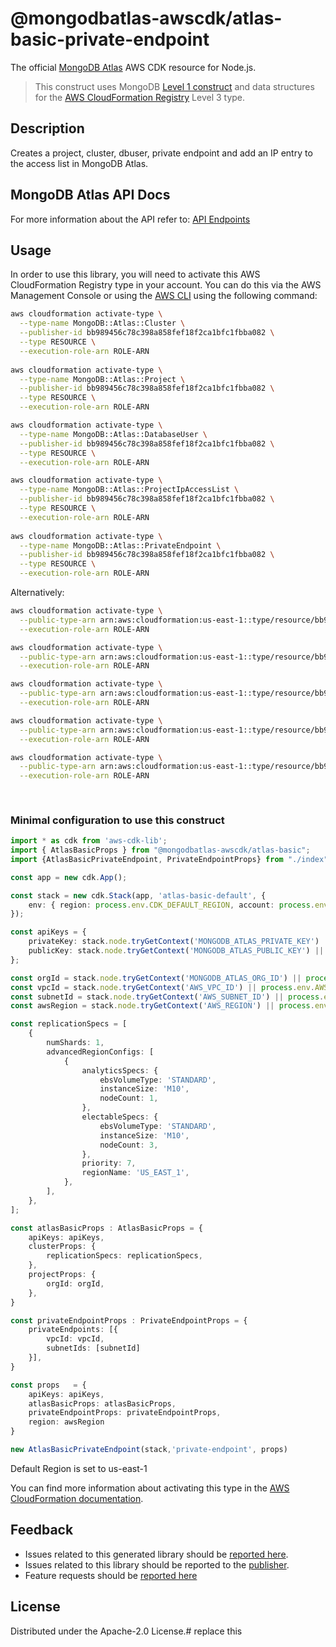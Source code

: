# @mongodbatlas-awscdk/atlas-basic-private-endpoint

The official [MongoDB Atlas](https://www.mongodb.com/) AWS CDK resource for Node.js.

> This construct uses MongoDB [Level 1 construct](https://constructs.dev/search?q=&offset=0&tags=mongodb-published) and data structures for the [AWS CloudFormation Registry] Level 3 type.

[L1 construct]: https://docs.aws.amazon.com/cdk/latest/guide/constructs.html
[AWS CloudFormation Registry]: https://docs.aws.amazon.com/AWSCloudFormation/latest/UserGuide/registry.html

## Description

Creates a project, cluster, dbuser, private endpoint and add an IP entry to the access list in MongoDB Atlas.


## MongoDB Atlas API Docs

For more information about the API refer to: [API Endpoints](https://www.mongodb.com/docs/atlas/reference/api-resources-spec)

## Usage

In order to use this library, you will need to activate this AWS CloudFormation Registry type in your account. You can do this via the AWS Management Console or using the [AWS CLI](https://aws.amazon.com/cli/) using the following command:

```sh
aws cloudformation activate-type \
  --type-name MongoDB::Atlas::Cluster \
  --publisher-id bb989456c78c398a858fef18f2ca1bfc1fbba082 \
  --type RESOURCE \
  --execution-role-arn ROLE-ARN
  
aws cloudformation activate-type \
  --type-name MongoDB::Atlas::Project \
  --publisher-id bb989456c78c398a858fef18f2ca1bfc1fbba082 \
  --type RESOURCE \
  --execution-role-arn ROLE-ARN

aws cloudformation activate-type \
  --type-name MongoDB::Atlas::DatabaseUser \
  --publisher-id bb989456c78c398a858fef18f2ca1bfc1fbba082 \
  --type RESOURCE \
  --execution-role-arn ROLE-ARN  

aws cloudformation activate-type \
  --type-name MongoDB::Atlas::ProjectIpAccessList \
  --publisher-id bb989456c78c398a858fef18f2ca1bfc1fbba082 \
  --type RESOURCE \
  --execution-role-arn ROLE-ARN  
  
aws cloudformation activate-type \
  --type-name MongoDB::Atlas::PrivateEndpoint \
  --publisher-id bb989456c78c398a858fef18f2ca1bfc1fbba082 \
  --type RESOURCE \
  --execution-role-arn ROLE-ARN
```
Alternatively:

```sh
aws cloudformation activate-type \
  --public-type-arn arn:aws:cloudformation:us-east-1::type/resource/bb989456c78c398a858fef18f2ca1bfc1fbba082/MongoDB-Atlas-Cluster \
  --execution-role-arn ROLE-ARN

aws cloudformation activate-type \
  --public-type-arn arn:aws:cloudformation:us-east-1::type/resource/bb989456c78c398a858fef18f2ca1bfc1fbba082/MongoDB-Atlas-Project \
  --execution-role-arn ROLE-ARN  

aws cloudformation activate-type \
  --public-type-arn arn:aws:cloudformation:us-east-1::type/resource/bb989456c78c398a858fef18f2ca1bfc1fbba082/MongoDB-Atlas-DatabaseUser \
  --execution-role-arn ROLE-ARN

aws cloudformation activate-type \
  --public-type-arn arn:aws:cloudformation:us-east-1::type/resource/bb989456c78c398a858fef18f2ca1bfc1fbba082/MongoDB-Atlas-ProjectIpAccessList \
  --execution-role-arn ROLE-ARN

aws cloudformation activate-type \
  --public-type-arn arn:aws:cloudformation:us-east-1::type/resource/bb989456c78c398a858fef18f2ca1bfc1fbba082/MongoDB-Atlas-PrivateEndpoint \
  --execution-role-arn ROLE-ARN  
  
    
```

### Minimal configuration to use this construct

```typescript
import * as cdk from 'aws-cdk-lib';
import { AtlasBasicProps } from "@mongodbatlas-awscdk/atlas-basic";
import {AtlasBasicPrivateEndpoint, PrivateEndpointProps} from "./index";

const app = new cdk.App();

const stack = new cdk.Stack(app, 'atlas-basic-default', {
    env: { region: process.env.CDK_DEFAULT_REGION, account: process.env.CDK_DEFAULT_ACCOUNT },
});

const apiKeys = {
    privateKey: stack.node.tryGetContext('MONGODB_ATLAS_PRIVATE_KEY') || process.env.MONGODB_ATLAS_PRIVATE_KEY,
    publicKey: stack.node.tryGetContext('MONGODB_ATLAS_PUBLIC_KEY') || process.env.MONGODB_ATLAS_PUBLIC_KEY,
};

const orgId = stack.node.tryGetContext('MONGODB_ATLAS_ORG_ID') || process.env.MONGODB_ATLAS_ORG_ID;
const vpcId = stack.node.tryGetContext('AWS_VPC_ID') || process.env.AWS_VPC_ID;
const subnetId = stack.node.tryGetContext('AWS_SUBNET_ID') || process.env.AWS_SUBNET_ID;
const awsRegion = stack.node.tryGetContext('AWS_REGION') || process.env.AWS_REGION;

const replicationSpecs = [
    {
        numShards: 1,
        advancedRegionConfigs: [
            {
                analyticsSpecs: {
                    ebsVolumeType: 'STANDARD',
                    instanceSize: 'M10',
                    nodeCount: 1,
                },
                electableSpecs: {
                    ebsVolumeType: 'STANDARD',
                    instanceSize: 'M10',
                    nodeCount: 3,
                },
                priority: 7,
                regionName: 'US_EAST_1',
            },
        ],
    },
];

const atlasBasicProps : AtlasBasicProps = {
    apiKeys: apiKeys,
    clusterProps: {
        replicationSpecs: replicationSpecs,
    },
    projectProps: {
        orgId: orgId,
    },
}

const privateEndpointProps : PrivateEndpointProps = {
    privateEndpoints: [{
        vpcId: vpcId,
        subnetIds: [subnetId]
    }],
}

const props   = {
    apiKeys: apiKeys,
    atlasBasicProps: atlasBasicProps,
    privateEndpointProps: privateEndpointProps,
    region: awsRegion
}

new AtlasBasicPrivateEndpoint(stack,'private-endpoint', props)
```

Default Region is set to us-east-1

You can find more information about activating this type in the [AWS CloudFormation documentation](https://docs.aws.amazon.com/AWSCloudFormation/latest/UserGuide/registry-public.html).

## Feedback

* Issues related to this generated library should be [reported here](https://github.com/cdklabs/cdk-cloudformation/issues/new?title=Issue+with+%40cdk-cloudformation%2Fmongodb-atlas-cluster+v1.0.0).
* Issues related to this library should be reported to the [publisher](https://github.com/mongodb/mongodbatlas-cloudformation-resources/issues).
* Feature requests should be [reported here](https://feedback.mongodb.com/forums/924145-atlas?category_id=392596)

[cdklabs/cdk-cloudformation]: https://github.com/cdklabs/cdk-cloudformation

## License

Distributed under the Apache-2.0 License.# replace this
